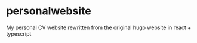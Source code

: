 # personalwebsite
My personal CV website rewritten from the original hugo website in react + typescript